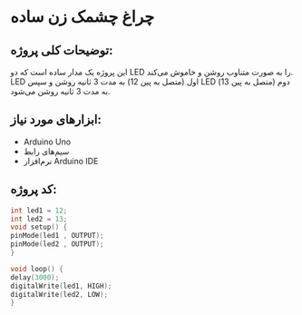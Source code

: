 # چراغ چشمک زن ساده

## توضیحات کلی پروژه:
این پروژه یک مدار ساده است که دو LED را به صورت متناوب روشن و خاموش می‌کند. LED اول (متصل به پین 12) به مدت 3 ثانیه روشن و سپس LED دوم (متصل به پین 13) به مدت 3 ثانیه روشن می‌شود.

## ابزارهای مورد نیاز:
- Arduino Uno
- سیم‌های رابط
- نرم‌افزار Arduino IDE

## کد پروژه:

```cpp
int led1 = 12;
int led2 = 13;
void setup() {
pinMode(led1 , OUTPUT);
pinMode(led2 , OUTPUT);
}

void loop() {
delay(3000);
digitalWrite(led1, HIGH);
digitalWrite(led2, LOW);
}

